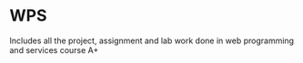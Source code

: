 # WPS
Includes all the project, assignment and lab work done in web programming and services course
A+